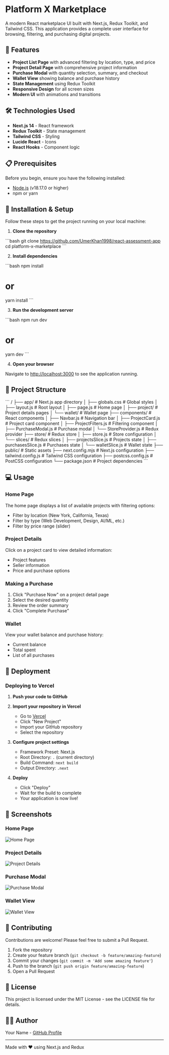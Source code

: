 # Platform X Marketplace

A modern React marketplace UI built with Next.js, Redux Toolkit, and Tailwind CSS. This application provides a complete user interface for browsing, filtering, and purchasing digital projects.

## 🚀 Features

- **Project List Page** with advanced filtering by location, type, and price
- **Project Detail Page** with comprehensive project information
- **Purchase Modal** with quantity selection, summary, and checkout
- **Wallet View** showing balance and purchase history
- **State Management** using Redux Toolkit
- **Responsive Design** for all screen sizes
- **Modern UI** with animations and transitions

## 🛠️ Technologies Used

- **Next.js 14** - React framework
- **Redux Toolkit** - State management
- **Tailwind CSS** - Styling
- **Lucide React** - Icons
- **React Hooks** - Component logic

## 📋 Prerequisites

Before you begin, ensure you have the following installed:
- [Node.js](https://nodejs.org/) (v18.17.0 or higher)
- npm or yarn

## 🔧 Installation & Setup

Follow these steps to get the project running on your local machine:

1. **Clone the repository**

\`\`\`bash
git clone https://github.com/UmerKhan1998/react-assessment-app
cd platform-x-marketplace
\`\`\`

2. **Install dependencies**

\`\`\`bash
npm install
# or
yarn install
\`\`\`

3. **Run the development server**

\`\`\`bash
npm run dev
# or
yarn dev
\`\`\`

4. **Open your browser**

Navigate to [http://localhost:3000](http://localhost:3000) to see the application running.

## 📁 Project Structure

\`\`\`
/
├── app/                  # Next.js app directory
│   ├── globals.css       # Global styles
│   ├── layout.js         # Root layout
│   ├── page.js           # Home page
│   ├── project/          # Project details pages
│   └── wallet/           # Wallet page
├── components/           # React components
│   ├── Navbar.js         # Navigation bar
│   ├── ProjectCard.js    # Project card component
│   ├── ProjectFilters.js # Filtering component
│   ├── PurchaseModal.js  # Purchase modal
│   └── StoreProvider.js  # Redux provider
├── store/                # Redux store
│   ├── store.js          # Store configuration
│   └── slices/           # Redux slices
│       ├── projectsSlice.js  # Projects state
│       ├── purchasesSlice.js # Purchases state
│       └── walletSlice.js    # Wallet state
├── public/               # Static assets
├── next.config.mjs       # Next.js configuration
├── tailwind.config.js    # Tailwind CSS configuration
├── postcss.config.js     # PostCSS configuration
└── package.json          # Project dependencies
\`\`\`

## 💻 Usage

### Home Page
The home page displays a list of available projects with filtering options:
- Filter by location (New York, California, Texas)
- Filter by type (Web Development, Design, AI/ML, etc.)
- Filter by price range (slider)

### Project Details
Click on a project card to view detailed information:
- Project features
- Seller information
- Price and purchase options

### Making a Purchase
1. Click "Purchase Now" on a project detail page
2. Select the desired quantity
3. Review the order summary
4. Click "Complete Purchase"

### Wallet
View your wallet balance and purchase history:
- Current balance
- Total spent
- List of all purchases

## 🚢 Deployment

### Deploying to Vercel

1. **Push your code to GitHub**

2. **Import your repository in Vercel**
   - Go to [Vercel](https://vercel.com)
   - Click "New Project"
   - Import your GitHub repository
   - Select the repository

3. **Configure project settings**
   - Framework Preset: Next.js
   - Root Directory: `.` (current directory)
   - Build Command: `next build`
   - Output Directory: `.next`

4. **Deploy**
   - Click "Deploy"
   - Wait for the build to complete
   - Your application is now live!

## 📸 Screenshots

### Home Page
![Home Page](https://placeholder.svg?height=200&width=400&text=Home+Page)

### Project Details
![Project Details](https://placeholder.svg?height=200&width=400&text=Project+Details)

### Purchase Modal
![Purchase Modal](https://placeholder.svg?height=200&width=400&text=Purchase+Modal)

### Wallet View
![Wallet View](https://placeholder.svg?height=200&width=400&text=Wallet+View)

## 🤝 Contributing

Contributions are welcome! Please feel free to submit a Pull Request.

1. Fork the repository
2. Create your feature branch (`git checkout -b feature/amazing-feature`)
3. Commit your changes (`git commit -m 'Add some amazing feature'`)
4. Push to the branch (`git push origin feature/amazing-feature`)
5. Open a Pull Request

## 📄 License

This project is licensed under the MIT License - see the LICENSE file for details.

## 👨‍💻 Author

Your Name - [GitHub Profile]([https://github.com/yourusername](https://github.com/UmerKhan1998))

---

Made with ❤️ using Next.js and Redux
